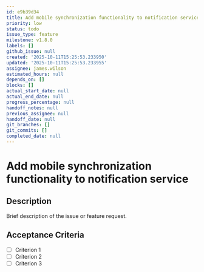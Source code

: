 ```yaml
---
id: e9b39d34
title: Add mobile synchronization functionality to notification service
priority: low
status: todo
issue_type: feature
milestone: v1.8.0
labels: []
github_issue: null
created: '2025-10-11T15:25:53.233950'
updated: '2025-10-11T15:25:53.233955'
assignee: james.wilson
estimated_hours: null
depends_on: []
blocks: []
actual_start_date: null
actual_end_date: null
progress_percentage: null
handoff_notes: null
previous_assignee: null
handoff_date: null
git_branches: []
git_commits: []
completed_date: null
---
```


# Add mobile synchronization functionality to notification service

## Description

Brief description of the issue or feature request.

## Acceptance Criteria

- [ ] Criterion 1
- [ ] Criterion 2
- [ ] Criterion 3
